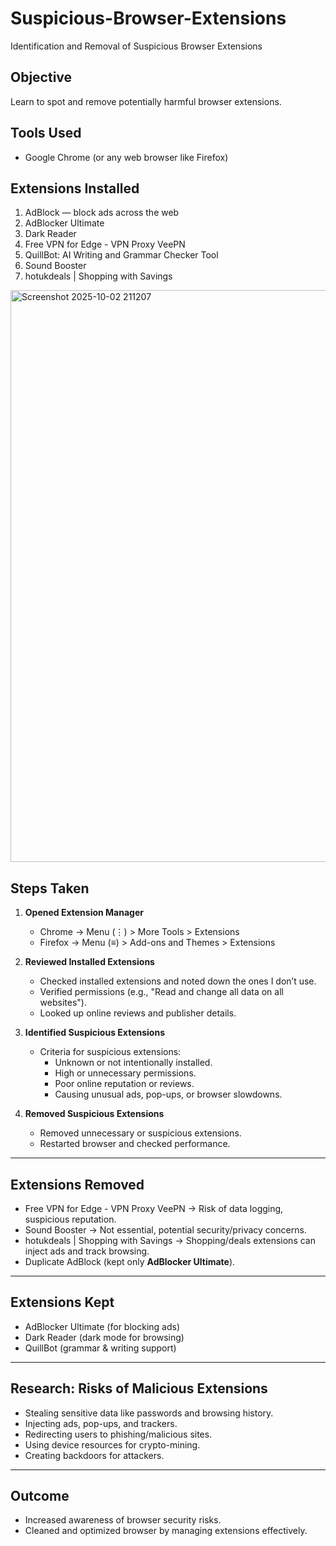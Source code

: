 # Suspicious-Browser-Extensions
Identification and Removal of Suspicious Browser Extensions

## Objective
Learn to spot and remove potentially harmful browser extensions.

## Tools Used
- Google Chrome (or any web browser like Firefox)

## Extensions Installed
1. AdBlock — block ads across the web  
2. AdBlocker Ultimate  
3. Dark Reader  
4. Free VPN for Edge - VPN Proxy VeePN  
5. QuillBot: AI Writing and Grammar Checker Tool  
6. Sound Booster  
7. hotukdeals | Shopping with Savings
 <img width="1072" height="915" alt="Screenshot 2025-10-02 211207" src="https://github.com/user-attachments/assets/3d5061ee-6c4e-43d4-82e7-f0290cfdc4ba" />


## Steps Taken
1. **Opened Extension Manager**
   - Chrome → Menu (⋮) > More Tools > Extensions
   - Firefox → Menu (≡) > Add-ons and Themes > Extensions

2. **Reviewed Installed Extensions**
   - Checked installed extensions and noted down the ones I don’t use.
   - Verified permissions (e.g., "Read and change all data on all websites").
   - Looked up online reviews and publisher details.

3. **Identified Suspicious Extensions**
   - Criteria for suspicious extensions:
     - Unknown or not intentionally installed.
     - High or unnecessary permissions.
     - Poor online reputation or reviews.
     - Causing unusual ads, pop-ups, or browser slowdowns.

4. **Removed Suspicious Extensions**
   - Removed unnecessary or suspicious extensions.
   - Restarted browser and checked performance.

---

## Extensions Removed
- Free VPN for Edge - VPN Proxy VeePN → Risk of data logging, suspicious reputation.  
- Sound Booster → Not essential, potential security/privacy concerns.  
- hotukdeals | Shopping with Savings → Shopping/deals extensions can inject ads and track browsing.  
- Duplicate AdBlock (kept only **AdBlocker Ultimate**).  

---

## Extensions Kept
- AdBlocker Ultimate (for blocking ads)  
- Dark Reader (dark mode for browsing)  
- QuillBot (grammar & writing support)  

---

## Research: Risks of Malicious Extensions
- Stealing sensitive data like passwords and browsing history.  
- Injecting ads, pop-ups, and trackers.  
- Redirecting users to phishing/malicious sites. 
- Using device resources for crypto-mining.  
- Creating backdoors for attackers.  
--------
## Outcome
- Increased awareness of browser security risks.  
- Cleaned and optimized browser by managing extensions effectively.
